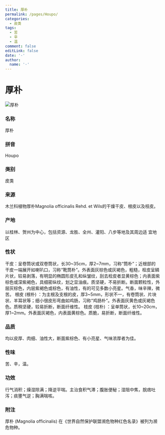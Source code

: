 ```yaml
---
title: 厚朴
permalink: /pages/Houpo/
categories: 
  - 皮类
tags: 
  - 苦
  - 辛
  - 温
comment: false
editLink: false
date: '·'
author: 
  name: '·'
---
```

# 厚朴

![厚朴](https://image.zhongyibaike.com/image/%E5%8E%9A%E6%9C%B4/%E5%8E%9A%E6%9C%B4.jpg)

<!-- more -->
### 名称
厚朴

### 拼音
Houpo

### 类别
皮类

### 来源
木兰科植物厚朴Magnolia officinalis Rehd. et Wils的干燥干皮、根皮以及枝皮。

### 产地
以桂林、贺州为中心，包括资源、龙胜、全州、灌阳、八步等地及其周边适
宜地区

### 性状
干皮：呈卷筒状或双卷筒状，长30~35cm，厚2~7mm，习称“筒朴”；近根部的干皮一端展开如喇叭口，习称“靴筒朴”。外表面灰棕色或灰褐色，粗糙，栓皮呈鳞片状，较易剥落，有明显的椭圆形皮孔和纵皱纹，刮去栓皮者显黄棕色；内表面紫棕色或深紫褐色，具细密纵纹，划之显油痕。质坚硬，不易折断。断面颗粒性，外层灰棕色，内层紫褐色或棕色，有油性，有的可见多数小亮星。气香，味辛辣，微苦。
根皮 (根朴) ：为主根及支根的皮，厚3~5mm，形状不一，有卷筒状、片块状、羊耳状等；细小很皮形弯曲如鸡肠，习称“鸡肠朴”。外表面灰黄色或灰褐色色。质稍坚硬，较易折断，断面纤维性。
枝皮 (枝朴) ：呈单筒状，长10~20cm，厚1~2mm。外表面灰褐色，内表面黄棕色。质脆，易折断，断面纤维性。

### 品质
均以皮厚、肉细、油性大，断面紫棕色、有小亮星、气味浓厚者为佳。

### 性味
苦、辛，温。

### 功效
行气消积；燥湿除满；降逆平喘。主治食积气滞；腹胀便秘；湿阻中焦，脘痞吐泻；痰壅气逆；胸满喘咳。

### 附注
厚朴 (Magnolia officinalis) 在《世界自然保护联盟濒危物种红色名录》被列为濒危物种。
